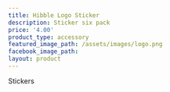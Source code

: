 ```yaml
---
title: Hibble Logo Sticker
description: Sticker six pack
price: '4.00'
product_type: accessory
featured_image_path: /assets/images/logo.png
facebook_image_path:
layout: product
---
```


Stickers